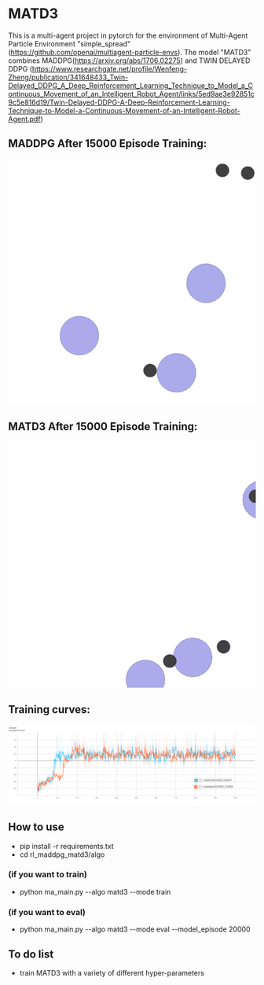 # MATD3

This is a multi-agent project in pytorch for the environment of Multi-Agent Particle Environment "simple_spread"(https://github.com/openai/multiagent-particle-envs). The model "MATD3" combines MADDPG(https://arxiv.org/abs/1706.02275) and TWIN DELAYED DDPG (https://www.researchgate.net/profile/Wenfeng-Zheng/publication/341648433_Twin-Delayed_DDPG_A_Deep_Reinforcement_Learning_Technique_to_Model_a_Continuous_Movement_of_an_Intelligent_Robot_Agent/links/5ed9ae3e92851c9c5e816d19/Twin-Delayed-DDPG-A-Deep-Reinforcement-Learning-Technique-to-Model-a-Continuous-Movement-of-an-Intelligent-Robot-Agent.pdf)



## MADDPG After 15000 Episode Training:
![maddpg](https://github.com/jyqhahah/rl_maddpg_matd3/blob/main/asset/maddpg_15000.gif)

## MATD3 After 15000 Episode Training:
![matd3](https://github.com/jyqhahah/rl_maddpg_matd3/blob/main/asset/matd3_15000.gif)

## Training curves:
![curves](https://github.com/jyqhahah/rl_maddpg_matd3/blob/main/asset/curve.png)

## How to use
- pip install -r requirements.txt
- cd rl_maddpg_matd3/algo
### (if you want to train)
- python ma_main.py --algo matd3 --mode train
### (if you want to eval)
- python ma_main.py --algo matd3 --mode eval --model_episode 20000

## To do list
- train MATD3 with a variety of different hyper-parameters